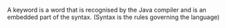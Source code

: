 A keyword is a word that is recognised by the Java compiler and is an embedded part of the syntax. (Syntax is the rules governing the language)
